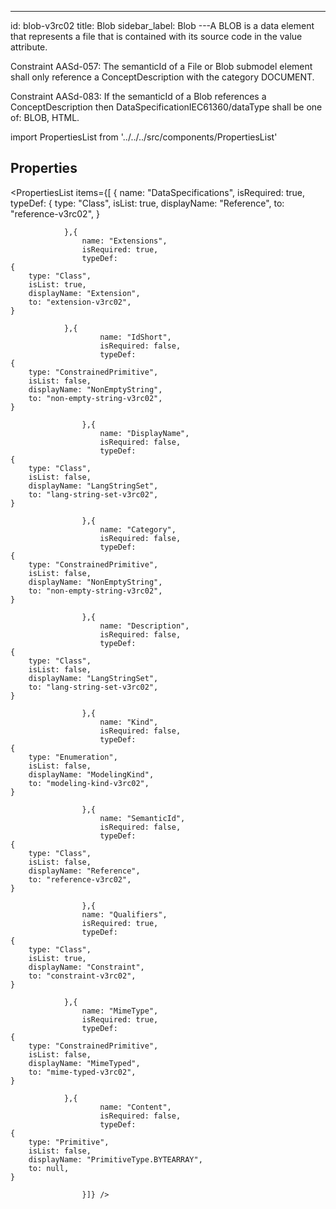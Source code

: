 --- 
id: blob-v3rc02 
title: Blob 
sidebar_label: Blob 
---A BLOB is a data element that represents a file that is contained with its source
code in the value attribute.

<div>
<p>Constraint AASd-057: The semanticId of a File or Blob submodel element shall only
reference a ConceptDescription with the category DOCUMENT.</p>
<p>Constraint AASd-083: If the semanticId of a Blob references a ConceptDescription
then DataSpecificationIEC61360/dataType shall be one of: BLOB, HTML.</p>
</div>

import PropertiesList from '../../../src/components/PropertiesList' 

## Properties 

<PropertiesList items={[ 
{
                    name: "DataSpecifications",
                    isRequired: true,
                    typeDef: 
    {
        type: "Class",
        isList: true,
        displayName: "Reference",
        to: "reference-v3rc02",
    }
    
                },{
                    name: "Extensions",
                    isRequired: true,
                    typeDef: 
    {
        type: "Class",
        isList: true,
        displayName: "Extension",
        to: "extension-v3rc02",
    }
    
                },{
                        name: "IdShort",
                        isRequired: false,
                        typeDef: 
    {
        type: "ConstrainedPrimitive",
        isList: false,
        displayName: "NonEmptyString",
        to: "non-empty-string-v3rc02",
    }
    
                    },{
                        name: "DisplayName",
                        isRequired: false,
                        typeDef: 
    {
        type: "Class",
        isList: false,
        displayName: "LangStringSet",
        to: "lang-string-set-v3rc02",
    }
    
                    },{
                        name: "Category",
                        isRequired: false,
                        typeDef: 
    {
        type: "ConstrainedPrimitive",
        isList: false,
        displayName: "NonEmptyString",
        to: "non-empty-string-v3rc02",
    }
    
                    },{
                        name: "Description",
                        isRequired: false,
                        typeDef: 
    {
        type: "Class",
        isList: false,
        displayName: "LangStringSet",
        to: "lang-string-set-v3rc02",
    }
    
                    },{
                        name: "Kind",
                        isRequired: false,
                        typeDef: 
    {
        type: "Enumeration",
        isList: false,
        displayName: "ModelingKind",
        to: "modeling-kind-v3rc02",
    }
    
                    },{
                        name: "SemanticId",
                        isRequired: false,
                        typeDef: 
    {
        type: "Class",
        isList: false,
        displayName: "Reference",
        to: "reference-v3rc02",
    }
    
                    },{
                    name: "Qualifiers",
                    isRequired: true,
                    typeDef: 
    {
        type: "Class",
        isList: true,
        displayName: "Constraint",
        to: "constraint-v3rc02",
    }
    
                },{
                    name: "MimeType",
                    isRequired: true,
                    typeDef: 
    {
        type: "ConstrainedPrimitive",
        isList: false,
        displayName: "MimeTyped",
        to: "mime-typed-v3rc02",
    }
    
                },{
                        name: "Content",
                        isRequired: false,
                        typeDef: 
    {
        type: "Primitive",
        isList: false,
        displayName: "PrimitiveType.BYTEARRAY",
        to: null,
    }
    
                    }]} /> 
 
